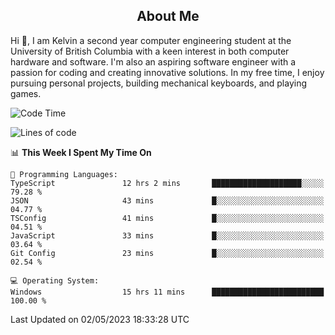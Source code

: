<!-- About -->

<h2 align="center">About Me</h2>

Hi 👋, I am Kelvin a second year computer engineering student at the University of British Columbia with a keen interest in both computer hardware and software. I'm also an aspiring software engineer with a passion for coding and creating innovative solutions. In my free time, I enjoy pursuing personal projects, building mechanical keyboards, and playing games.

<!--START_SECTION:waka-->
![Code Time](http://img.shields.io/badge/Code%20Time-744%20hrs%2032%20mins-blue)

![Lines of code](https://img.shields.io/badge/From%20Hello%20World%20I%27ve%20Written-10.1%20million%20lines%20of%20code-blue)

📊 **This Week I Spent My Time On** 

```text
💬 Programming Languages: 
TypeScript               12 hrs 2 mins       ████████████████████░░░░░   79.28 % 
JSON                     43 mins             █░░░░░░░░░░░░░░░░░░░░░░░░   04.77 % 
TSConfig                 41 mins             █░░░░░░░░░░░░░░░░░░░░░░░░   04.51 % 
JavaScript               33 mins             █░░░░░░░░░░░░░░░░░░░░░░░░   03.64 % 
Git Config               23 mins             █░░░░░░░░░░░░░░░░░░░░░░░░   02.54 % 

💻 Operating System: 
Windows                  15 hrs 11 mins      █████████████████████████   100.00 % 
```


 Last Updated on 02/05/2023 18:33:28 UTC
<!--END_SECTION:waka-->
